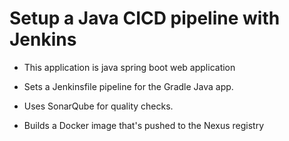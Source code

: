 # Setup a Java CICD pipeline with Jenkins

- This application is java spring boot web application

- Sets a Jenkinsfile pipeline for the Gradle Java app.

- Uses SonarQube for quality checks.

- Builds a Docker image that's pushed to the Nexus registry

